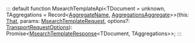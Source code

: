 :::
default function MsearchTemplateApi<TDocument = unknown, TAggregations = Record<[AggregateName](./AggregateName.md), [AggregationsAggregate](./AggregationsAggregate.md)>>(this: [That](./That.md), params: [MsearchTemplateRequest](./MsearchTemplateRequest.md), options?: [TransportRequestOptions](./TransportRequestOptions.md)): Promise<[MsearchTemplateResponse](./MsearchTemplateResponse.md)<TDocument, TAggregations>>;
:::
